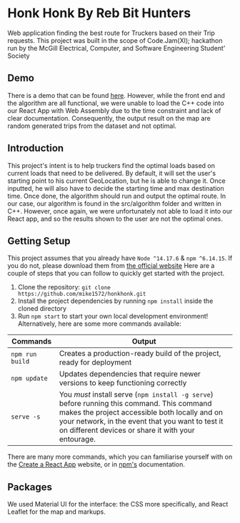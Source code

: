 # Honk Honk By Reb Bit Hunters

Web application finding the best route for Truckers based on their Trip requests. 
This project was built in the scope of Code.Jam(XI); hackathon run by the McGill Electrical, Computer, and Software Engineering Student’ Society

## Demo

There is a demo that can be found [here](https://honkhonk-f1ac7.web.app/).
However, while the front end and the algorithm are all functional, we were unable to load the C++ code into our React App with Web Assembly due to the time constraint and lack of clear documentation. Consequently, the output result on the map are random generated trips from the dataset and not optimal.

## Introduction

This project's intent is to help truckers find the optimal loads based on current loads that need to be delivered. By default, it will set the user's starting point to his current GeoLocation, but he is able to change it. Once inputted, he will also have to decide the starting time and max destination time. Once done, the algorithm should run and output the optimal route. In our case, our algorithm is found in the src/algorithm folder and written in C++. However, once again, we were unfortunately not able to load it into our React app, and so the results shown to the user are not the optimal ones. 

## Getting Setup
This project assumes that you already have `Node ^14.17.6` & `npm ^6.14.15`. If you do not, please download them from [the official website](https://nodejs.org/en/download/)
Here are a couple of steps that you can follow to quickly get started with the project.

1. Clone the repository: `git clone https://github.com/mike1572/honkhonk.git`
2. Install the project dependencies by running `npm install` inside the cloned directory
3. Run `npm start` to start your own local development environment! Alternatively, here are some more commands available:

| Commands        | Output
|-----------------|-------------------------------------------------------------------|
| `npm run build` | Creates a production-ready build of the project, ready for deployment |
| `npm update`    | Updates dependencies that require newer versions to keep functioning correctly|
| `serve -s`      | You *must* install serve (`npm install -g serve`) before running this command. This command makes the project accessible both locally and on your network, in the event that you want to test it on different devices or share it with your entourage.|

There are many more commands, which you can familiarise yourself with on the [Create a React App](https://create-react-app.dev/) website, or in [npm's](https://docs.npmjs.com/) documentation.


## Packages

We used Material UI for the interface: the CSS more specifically, and React Leaflet for the map and markups.


